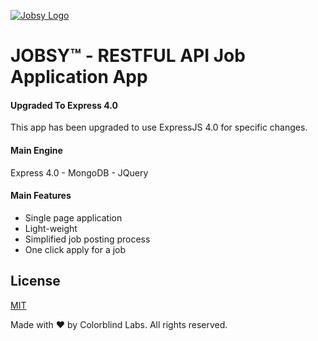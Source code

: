 [![Jobsy Logo](http://jobsy.colorblindlabs.com/assets/img/jobsy_logo_black.png)](http://jobsy.colorblindlabs.com/)
# JOBSY&trade; - RESTFUL API Job Application App

#### Upgraded To Express 4.0
This app has been upgraded to use ExpressJS 4.0 for specific changes.

#### Main Engine
Express 4.0 - MongoDB - JQuery

#### Main Features
- Single page application
- Light-weight
- Simplified job posting process
- One click apply for a job

## License

[MIT](LICENSE)







Made with &#9829; by Colorblind Labs. All rights reserved.